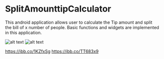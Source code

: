 # SplitAmounttipCalculator

This android application allows user to calculate the Tip amount and split the bill of x number of people.
Basic functions and widgets are implemented in this application. 

![alt text](https://ibb.co/1KZfxSg?raw=true)
![alt text](https://ibb.co/1KZfxSg)


https://ibb.co/1KZfxSg
https://ibb.co/TT683x9
